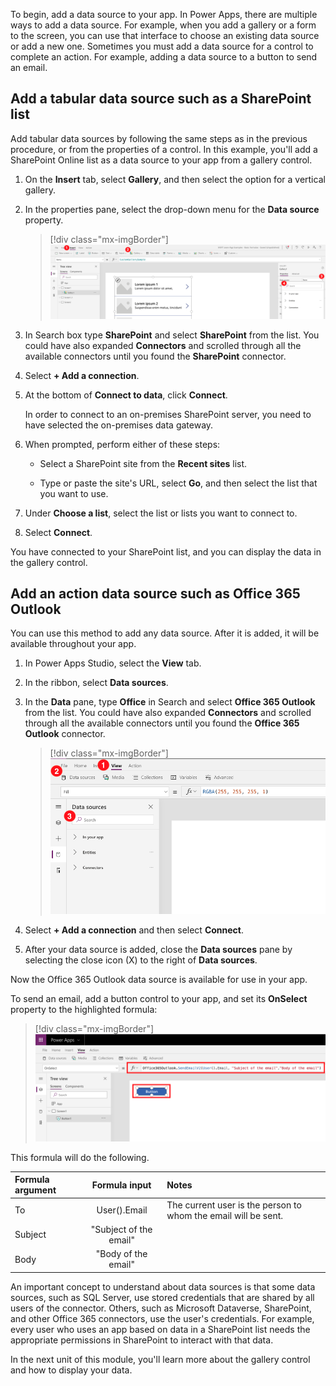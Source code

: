 To begin, add a data source to your app. In Power Apps, there are multiple ways to add a data source. For example, when you add a gallery or a form to the screen, you can use that interface to choose an existing data source or add a new one. Sometimes you must add a data source for a control to complete an action. For example, adding a data source to a button to send an email.

## Add a tabular data source such as a SharePoint list

Add tabular data sources by following the same steps as in the previous procedure, or from the properties of a control. In this example, you'll add a SharePoint Online list as a data source to your app from a gallery control.

1.  On the **Insert** tab, select **Gallery**, and then select the option for a vertical gallery.

1.  In the properties pane, select the drop-down menu for the **Data source** property.

	> [!div class="mx-imgBorder"]
	> ![Screenshot of Add-Tabular-Data-Source selection.](../media/add-tabular-data-source.png)

1.  In Search box type **SharePoint** and select **SharePoint** from the list. You could have also expanded **Connectors** and scrolled through all the available connectors until you found the **SharePoint** connector.

1.  Select **+ Add a connection**.

1.  At the bottom of **Connect to data**, click **Connect**.

	In order to connect to an on-premises SharePoint server, you need to have selected the on-premises data gateway.

1.  When prompted, perform either of these steps:

    -   Select a SharePoint site from the **Recent sites** list.

    -   Type or paste the site's URL, select **Go**, and then select the list that you want to use.

1.  Under **Choose a list**, select the list or lists you want to connect to. 

1.  Select **Connect**.

You have connected to your SharePoint list, and you can display the data in the gallery control.

## Add an action data source such as Office 365 Outlook

You can use this method to add any data source. After it is added, it will be available throughout your app.

1.  In Power Apps Studio, select the **View** tab.

1.  In the ribbon, select **Data sources**.

1.  In the **Data** pane, type **Office** in Search and select **Office 365 Outlook** from the list. You could have also expanded **Connectors** and scrolled through all the available connectors until you found the **Office 365 Outlook** connector.

	> [!div class="mx-imgBorder"]
	> ![Screenshot of adding a data source from the Data pane.](../media/add-data-source.png)

1.  Select **+ Add a connection** and then select **Connect**.

1.  After your data source is added, close the **Data sources** pane by selecting the close icon (X) to the right of **Data sources**.

Now the Office 365 Outlook data source is available for use in your app.

To send an email, add a button control to your app, and set its **OnSelect** property to the highlighted formula:

> [!div class="mx-imgBorder"]
> ![Screenshot of setting the OnSelect property of Office 365 Outlook formula.](../media/office365-outlook-formula.png)

This formula will do the following.

| Formula argument | Formula input     | Notes     |
| :------------------- | :------------------:  |:----------------|
| To                   | User().Email          | The current user is the person to whom the email will be sent. |
| Subject              | "Subject of the email"|             |
| Body                 | "Body of the email"   |              |

An important concept to understand about data sources is that some data sources, such as SQL Server, use stored credentials that are shared by all users of the connector. Others, such as Microsoft Dataverse, SharePoint, and other Office 365 connectors, use the user's credentials. For example, every user who uses an app based on data in a SharePoint list needs the appropriate permissions in SharePoint to interact with that data.

In the next unit of this module, you'll learn more about the gallery control and how to display your data. 
